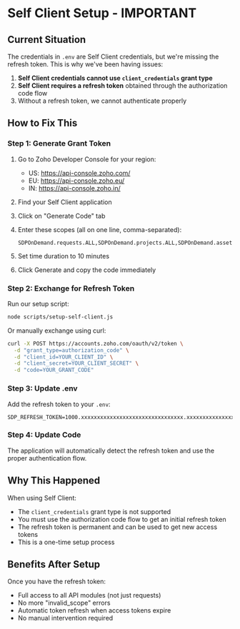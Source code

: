 # Self Client Setup - IMPORTANT

## Current Situation

The credentials in `.env` are Self Client credentials, but we're missing the refresh token. This is why we've been having issues:

1. **Self Client credentials cannot use `client_credentials` grant type**
2. **Self Client requires a refresh token** obtained through the authorization code flow
3. Without a refresh token, we cannot authenticate properly

## How to Fix This

### Step 1: Generate Grant Token

1. Go to Zoho Developer Console for your region:
   - US: https://api-console.zoho.com/
   - EU: https://api-console.zoho.eu/
   - IN: https://api-console.zoho.in/

2. Find your Self Client application

3. Click on "Generate Code" tab

4. Enter these scopes (all on one line, comma-separated):
   ```
   SDPOnDemand.requests.ALL,SDPOnDemand.projects.ALL,SDPOnDemand.assets.ALL,SDPOnDemand.problems.ALL,SDPOnDemand.changes.ALL,SDPOnDemand.users.ALL,SDPOnDemand.setup.ALL
   ```

5. Set time duration to 10 minutes

6. Click Generate and copy the code immediately

### Step 2: Exchange for Refresh Token

Run our setup script:
```bash
node scripts/setup-self-client.js
```

Or manually exchange using curl:
```bash
curl -X POST https://accounts.zoho.com/oauth/v2/token \
  -d "grant_type=authorization_code" \
  -d "client_id=YOUR_CLIENT_ID" \
  -d "client_secret=YOUR_CLIENT_SECRET" \
  -d "code=YOUR_GRANT_CODE"
```

### Step 3: Update .env

Add the refresh token to your `.env`:
```
SDP_REFRESH_TOKEN=1000.xxxxxxxxxxxxxxxxxxxxxxxxxxxxxxxx.xxxxxxxxxxxxxxxxxxxxxxxxxxxxxxxx
```

### Step 4: Update Code

The application will automatically detect the refresh token and use the proper authentication flow.

## Why This Happened

When using Self Client:
- The `client_credentials` grant type is not supported
- You must use the authorization code flow to get an initial refresh token
- The refresh token is permanent and can be used to get new access tokens
- This is a one-time setup process

## Benefits After Setup

Once you have the refresh token:
- Full access to all API modules (not just requests)
- No more "invalid_scope" errors
- Automatic token refresh when access tokens expire
- No manual intervention required